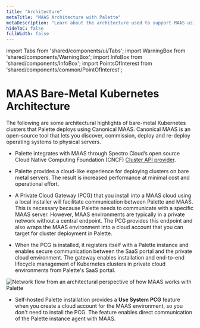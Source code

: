 ```yaml
---
title: "Architecture"
metaTitle: "MAAS Architecture with Palette"
metaDescription: "Learn about the architecture used to support MAAS using Palette"
hideToC: false
fullWidth: false
---
```


import Tabs from 'shared/components/ui/Tabs';
import WarningBox from 'shared/components/WarningBox';
import InfoBox from 'shared/components/InfoBox';
import PointsOfInterest from 'shared/components/common/PointOfInterest';

# MAAS Bare-Metal Kubernetes Architecture

The following are some architectural highlights of bare-metal Kubernetes clusters that Palette deploys using Canonical MAAS. Canonical MAAS is an open-source tool that lets you discover, commission, deploy and re-deploy operating systems to physical servers.
<br />

- Palette integrates with MAAS through Spectro Cloud’s open source Cloud Native Computing Foundation (CNCF) [Cluster API provider](https://github.com/spectrocloud/cluster-api-provider-maas).


- Palette provides a cloud-like experience for deploying clusters on bare metal servers. The result is increased performance at minimal cost and operational effort.


- A Private Cloud Gateway (PCG) that you install into a MAAS cloud using a local installer will facilitate communication between Palette and MAAS. This is necessary because Palette needs to communicate with a specific MAAS server. However, MAAS environments are typically in a private network without a central endpoint. The PCG provides this endpoint and also wraps the MAAS environment into a cloud account that you can target for cluster deployment in Palette.  


- When the PCG is installed, it registers itself with a Palette instance and enables secure communication between the SaaS portal and the private cloud environment. The gateway enables installation and end-to-end lifecycle management of Kubernetes clusters in private cloud environments from Palette's SaaS portal.

![Network flow from an architectural perspective of how MAAS works with Palette](/maas_cluster_architecture.png)

- Self-hosted Palette installation provides a **Use System PCG** feature when you create a cloud account for the MAAS environment, so you don't need to install the PCG. The feature enables direct communication of the Palette instance agent with MAAS. 
